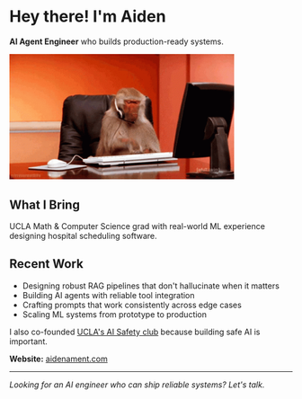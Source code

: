 # Hey there! I'm Aiden

**AI Agent Engineer** who builds production-ready systems.

<img src="monkey.gif" width="400" alt="Me at work">

## What I Bring
UCLA Math & Computer Science grad with real-world ML experience designing hospital scheduling software.

## Recent Work
- Designing robust RAG pipelines that don't hallucinate when it matters
- Building AI agents with reliable tool integration
- Crafting prompts that work consistently across edge cases
- Scaling ML systems from prototype to production

I also co-founded [UCLA's AI Safety club](https://aisafetyatucla.org/) because building safe AI is important.

**Website:** [aidenament.com](https://aidenament.com)

---
*Looking for an AI engineer who can ship reliable systems? Let's talk.*
